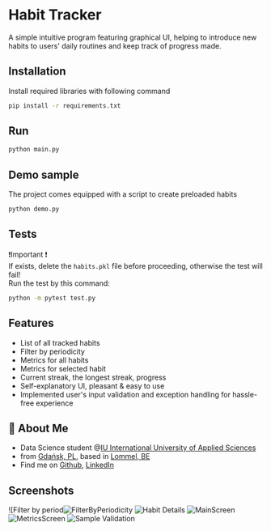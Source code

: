 
# Habit Tracker

A simple intuitive program featuring graphical UI, helping to introduce new habits to users' daily routines and keep track of progress made. 

## Installation

Install required libraries with following command

```bash
pip install -r requirements.txt
```
    
## Run

```bash
python main.py
```
## Demo sample
The project comes equipped with a script to create preloaded habits
```bash
python demo.py
```

## Tests
❗Important ❗  
If exists, delete the ```habits.pkl``` file before proceeding, otherwise the test will fail!\
Run the test by this command:
```bash
python -m pytest test.py
```

## Features

- List of all tracked habits
- Filter by periodicity
- Metrics for all habits
- Metrics for selected habit
- Current streak, the longest streak, progress
- Self-explanatory UI, pleasant & easy to use
- Implemented user's input validation and exception handling for hassle-free experience



## 🚀 About Me
- Data Science student @[IU International University of Applied Sciences](http://iu.org)
- from [Gdańsk, PL](https://www.google.com/search?q=Gda%C5%84sk%2C+PL), based in 
[Lommel, BE](https://www.google.com/search?q=Lommel%2C+BE)
- Find me on [Github](https://github.com/wojtek-chanas), [LinkedIn](https://www.linkedin.com/in/wojciech-chanas-b0371624b/)


## Screenshots

![Filter by period![FilterByPeriodicity](https://user-images.githubusercontent.com/121888108/223004260-3f44f3c2-5a83-41e8-8b19-f8ca36955c8c.png)
![Habit Details](https://user-images.githubusercontent.com/121888108/223004262-0ea5c731-ae8e-42b3-84a1-466a9ccfa6b6.png)
![MainScreen](https://user-images.githubusercontent.com/121888108/223004264-5d677143-9d86-4808-a636-abc890dcf53a.png)
![MetricsScreen](https://user-images.githubusercontent.com/121888108/223004265-d5c5252a-98ed-4a52-925b-b4df239679d6.png)
![Sample Validation](https://user-images.githubusercontent.com/121888108/223004266-1bb7815f-e63e-4567-a4c5-8d4ca20dfae7.png)


